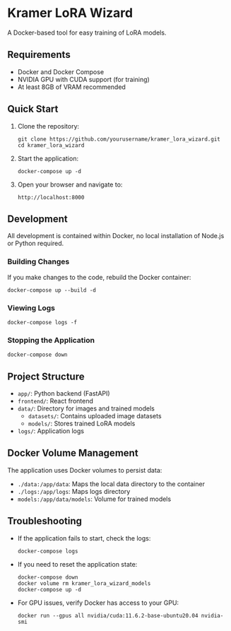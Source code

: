 # Kramer LoRA Wizard

A Docker-based tool for easy training of LoRA models.

## Requirements

- Docker and Docker Compose
- NVIDIA GPU with CUDA support (for training)
- At least 8GB of VRAM recommended

## Quick Start

1. Clone the repository:
   ```
   git clone https://github.com/yourusername/kramer_lora_wizard.git
   cd kramer_lora_wizard
   ```

2. Start the application:
   ```
   docker-compose up -d
   ```

3. Open your browser and navigate to:
   ```
   http://localhost:8000
   ```

## Development

All development is contained within Docker, no local installation of Node.js or Python required.

### Building Changes

If you make changes to the code, rebuild the Docker container:
```
docker-compose up --build -d
```

### Viewing Logs

```
docker-compose logs -f
```

### Stopping the Application

```
docker-compose down
```

## Project Structure

- `app/`: Python backend (FastAPI)
- `frontend/`: React frontend
- `data/`: Directory for images and trained models
  - `datasets/`: Contains uploaded image datasets
  - `models/`: Stores trained LoRA models
- `logs/`: Application logs

## Docker Volume Management

The application uses Docker volumes to persist data:
- `./data:/app/data`: Maps the local data directory to the container
- `./logs:/app/logs`: Maps logs directory
- `models:/app/data/models`: Volume for trained models

## Troubleshooting

- If the application fails to start, check the logs:
  ```
  docker-compose logs
  ```

- If you need to reset the application state:
  ```
  docker-compose down
  docker volume rm kramer_lora_wizard_models
  docker-compose up -d
  ```

- For GPU issues, verify Docker has access to your GPU:
  ```
  docker run --gpus all nvidia/cuda:11.6.2-base-ubuntu20.04 nvidia-smi
  ``` 